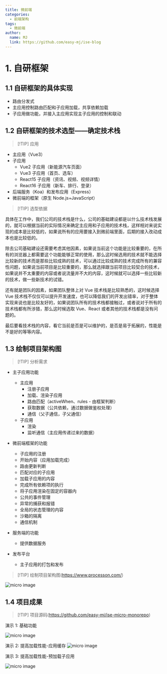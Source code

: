 ```yaml
---
title: 微前端
categories:
  - 前端架构
tags:
  - 微前端
author:
  name: MJ
  link: https://github.com/easy-mj/ise-blog
---
```


# 1. 自研框架

## 1.1 自研框架的具体实现

- 路由分发式
- 主应用控制路由匹配和子应用加载，共享依赖加载
- 子应用做功能，并接入主应用实现主子应用的控制和联动

## 1.2 自研框架的技术选型——确定技术栈

> [!TIP] 应用

- 主应用（Vue3）
- 子应用
  - Vue2 子应用（新能源汽车页面）
  - Vue3 子应用（首页、选车）
  - React15 子应用（资讯、视频、视频详情）
  - React16 子应用（新车、排行、登录）
- 后端服务（Koa）和发布应用（Express）
- 微前端的框架（原生 Node.js+JavaScript）

> [!TIP] 选型依据

具体在工作中，我们公司的技术栈是什么，公司的基础建设都是以什么技术栈发展的，就可以根据当前的实际情况来确定主应用和子应用的技术栈，这样相对来说实现的成本是比较低的，如果说所有的应用要接入到微前端里面，后期的接入改动成本也是比较低的。

除去公司基础建设还需要考虑其他因素，如果说当前这个功能是比较重要的，在所有的浏览器上都需要这个功能能够正常的使用，那么这时候选用的技术就不能选择比较新的技术而是那些比较成熟的技术，可以通过比较成熟的技术完成所有的兼容性问题，如果说当前项目是比较重要的，那么就选择跟当前项目比较契合的技术，如果说并不太重要的内容或者说流量并不大的内容，这时候就可以选择一些比较新的技术，做一些新技术的试错。

还有就是团队的因素，如果团队整体上对 Vue 技术栈是比较熟悉的，这时候选择 Vue 技术栈不仅仅可以提升开发速度，也可以降低我们的开发出错率，对于整体实现来说也是比较友好的，如果说团队所有的技术栈都接触过，或者说对于所有的技术栈都有所涉猎，那么这时候选取 Vue、React 或者其他的技术栈都是没有问题的。

最后要看技术栈的内容，看它当前是否是可以维护的，是否是易于拓展的，性能是不是好的等等内容。

## 1.3 绘制项目架构图

> [!TIP] 分析需求

- 主子应用功能
  - 主应用
    - 注册子应用
    - 加载、渲染子应用
    - 路由匹配（activeWhen、rules - 由框架判断）
    - 获取数据（公共依赖，通过数据做鉴权处理）
    - 通信（父子通信，子父通信）
  - 子应用
    - 渲染
    - 监听通信（主应用传递过来的数据）
- 微前端框架的功能

  - 子应用的注册
  - 开始内容（应用加载完成）
  - 路由更新判断
  - 匹配对应的子应用
  - 加载子应用的内容
  - 完成所有依赖项的执行
  - 将子应用渲染在固定的容器内
  - 公共的事件管理
  - 异常的捕获和报错
  - 全局的状态管理的内容
  - 沙箱的隔离
  - 通信机制

- 服务端的功能
  - 提供数据服务
- 发布平台
  - 主子应用的打包和发布

> [!TIP] 绘制项目架构图(https://www.processon.com/)

![micro image](/img/micro-arch.png)

## 1.4 项目成果

> [!TIP] 项目源码(https://github.com/easy-mj/ise-micro-monorepo)

演示 1: 基础功能

![micro image](/img/micro-spa.gif)

演示 2: 提高加载性能-应用缓存
![micro image](/img/micro-subapp-cache.gif)

演示 3: 提高加载性能-预加载子应用

![micro image](/img/micro-subapp-preload.gif)
